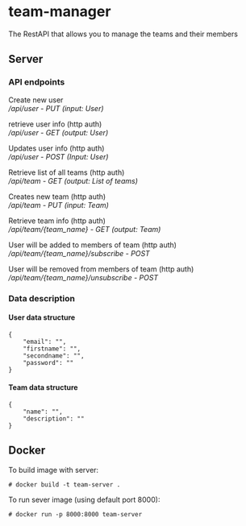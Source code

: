 # team-manager
The RestAPI that allows you to manage the teams and their members

## Server

### API endpoints

Create new user  
*/api/user - PUT (input: User)*


retrieve user info (http auth)  
*/api/user - GET (output: User)*


Updates user info (http auth)  
*/api/user - POST (Input: User)*


Retrieve list of all teams (http auth)  
*/api/team - GET (output: List of teams)*


Creates new team (http auth)  
*/api/team - PUT (input: Team)*


Retrieve team info (http auth)  
*/api/team/{team_name} - GET (output: Team)*


User will be added to members of team (http auth)  
*/api/team/{team_name}/subscribe - POST*


User will be removed from members of team (http auth)  
*/api/team/{team_name}/unsubscribe - POST*

### Data description

#### User data structure

```
{
    "email": "",
    "firstname": "",
    "secondname": "",
    "password": ""
}
```

#### Team data structure

```
{
    "name": "",
    "description": ""
}
```

## Docker

To build image with server:

```
# docker build -t team-server .
```

To run sever image (using default port 8000):

```
# docker run -p 8000:8000 team-server
```
